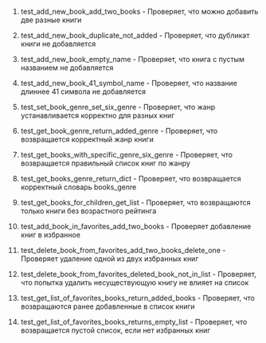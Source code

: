 1. test_add_new_book_add_two_books - Проверяет, что можно добавить две разные книги

2. test_add_new_book_duplicate_not_added - Проверяет, что дубликат книги не добавляется

3. test_add_new_book_empty_name - Проверяет, что книга с пустым названием не добавляется

4. test_add_new_book_41_symbol_name - Проверяет, что название длиннее 41 символа не добавляется

5. test_set_book_genre_set_six_genre - Проверяет, что жанр устанавливается корректно для разных книг

6. test_get_book_genre_return_added_genre - Проверяет, что возвращается корректный жанр книги

7. test_get_books_with_specific_genre_six_genre - Проверяет, что возвращается правильный список книг по жанру

8. test_get_books_genre_return_dict - Проверяет, что возвращается корректный словарь books_genre

9. test_get_books_for_children_get_list - Проверяет, что возвращаются только книги без возрастного рейтинга

10. test_add_book_in_favorites_add_two_books - Проверяет добавление книг в избранное

11. test_delete_book_from_favorites_add_two_books_delete_one -  Проверяет удаление одной из двух избранных книг

12. test_delete_book_from_favorites_deleted_book_not_in_list -  Проверяет, что попытка удалить несуществующую книгу не влияет на список

13. test_get_list_of_favorites_books_return_added_books - Проверяет, что возвращаются ранее добавленные в список книги

14. test_get_list_of_favorites_books_returns_empty_list - Проверяет, что возвращается пустой список, если нет избранных книг